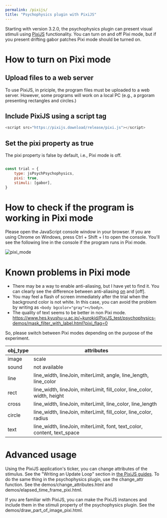 ```yaml
---
permalink: /pixijs/
title: "Psychophysics plugin with PixiJS"
---
```


Starting with version 3.2.0, the psychophysics plugin can present visual stimuli using [PixiJS](https://pixijs.com/) functionality. You can turn on and off Pixi mode, but if you present drifting gabor patches Pixi mode should be turned on.

# How to turn on Pixi mode

## Upload files to a web server

To use PixiJS, in priciple, the program files must be uploaded to a web server. However, some programs will work on a local PC (e.g., a prgoram presenting rectangles and circles.)

## Include PixiJS using a script tag

```javascript
<script src="https://pixijs.download/release/pixi.js"></script>
```

## Set the pixi property as true

The pixi property is false by default, i.e., Pixi mode is off.

```javascript

const trial = {
    type: jsPsychPsychophysics,
    pixi: true,
    stimuli: [gabor],
}

```

# How to check if the program is working in Pixi mode

Please open the JavaScript console window in your browser. If you are using Chrome on Windows, press Ctrl + Shift + I to open the console. You'll see the following line in the console if the program runs in Pixi mode.

![pixi_mode](/images/pixi_mode.png)


# Known problems in Pixi mode

- There may be a way to enable anti-aliasing, but I have yet to find it. You can clearly see the difference between anti-aliasing [on](https://www.hes.kyushu-u.ac.jp/~kurokid/PixiJS_test/psychophysics-demos/dynamically_change.html?pixi_flag=0) and [off]. 
- You may feel a flash of screen immediately after the trial when the background color is not white. In this case, you can avoid the problem by writing as `<body bgcolor="gray"></body>`.
- The quality of text seems to be better in non Pixi mode. https://www.hes.kyushu-u.ac.jp/~kurokid/PixiJS_test/psychophysics-demos/mask_filter_with_label.html?pixi_flag=0

So, please switch between Pixi modes depending on the purpose of the experiment.

|obj_type|attributes|
|---|---|
|image|scale|
|sound|not available|
|line|line_width, lineJoin, miterLimit, angle, line_length, line_color|
|rect|line_width, lineJoin, miterLimit, fill_color, line_color, width, height|
|cross|line_width, lineJoin, miterLimit, line_color, line_length|
|circle|line_width, lineJoin, miterLimit, fill_color, line_color, radius|
|text|line_width, lineJoin, miterLimit, font, text_color, content, text_space|

# Advanced usage

Using the PixiJS application's ticker, you can change attributes of the stimulus. See the "Writing an Update Loop" section in [the PixiJS guides](https://pixijs.io/guides/basics/getting-started.html). To do the same thing in the psychophysics plugin, use the change_attr function. See the demos/change_attributes.html and demos/elapsed_time_frame_pixi.html.

If you are familiar with PixiJS, you can make the PixiJS instances and include them in the stimuli property of the psychophysics plugin. See the demos/draw_part_of_image_pixi.html.

<You can change uniforms.>
